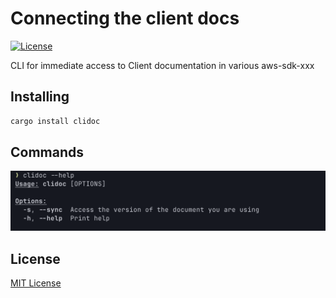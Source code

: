 # Connecting the client docs

[![License](https://img.shields.io/badge/license-MIT-green.svg)](./LICENSE)

CLI for immediate access to Client documentation in various aws-sdk-xxx

## Installing

```bash
cargo install clidoc
```

## Commands

![Help](image/01_help.png)

## License

[MIT License](./LICENSE)

